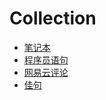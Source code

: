 # Collection

- [笔记本](conllection/notebook.md)
- [程序员语句](conllection/coder_statements.md)
- [网易云评论](conllection/comments.md)
- [佳句](conllection/good_sentence.md)
